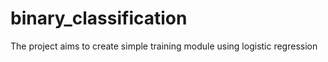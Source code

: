 # binary_classification

The project aims to create simple training module using logistic regression